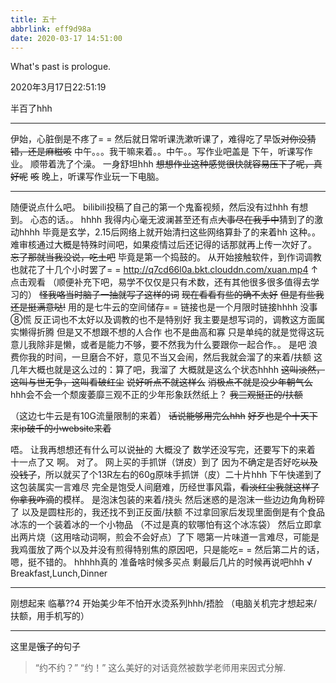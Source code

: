 ```yaml
---
title: 五十
abbrlink: eff9d98a
date: 2020-03-17 14:51:00
---
```

What's past is prologue.

<!--more-->2020年3月17日22:51:19
半百了hhh


----------
伊始，心脏倒是不疼了= =
然后就日常听课洗漱听课了，难得吃了早饭~~对你没猜错，还是麻糍咳~~
中午。。。我干嘛来着。。中午。。写作业吧盖是
下午，听课写作业。
顺带着洗了个澡。
一身舒坦hhh
~~想想作业这种感觉很快就容易压下了呢，真好呢~~
~~咳~~
晚上，听课写作业玩一下电脑。


----------
随便说点什么吧。
bilibili投稿了自己的第一个鬼畜视频，然后没有过hhh
有想到。
心态的话。。
hhhh
我得内心毫无波澜甚至还有点~~大事尽在我手中~~猜到了的激动hhhh
毕竟是玄学，2.15后网络上就开始清扫这些网络算卦了的来着hh
这种。。
难审核通过大概是特殊时间吧，如果疫情过后还记得的话那就再上传一次好了。
~~忘了那就当我没说，吃土吧~~
毕竟是第一个捣鼓的。
从开始接触软件，到作词调教也就花了十几个小时罢了= =
<http://q7cd66l0a.bkt.clouddn.com/xuan.mp4>
↑点击观看
（顺便补充下吧，易学不仅仅是只有术数，还有其他很多很多值得去学习的）
~~怪我咯当时脑子一抽就写了这样的词~~
~~现在看看有些的确不太好~~
~~但是有些我还是挺满意哒!~~
用的是七牛云的空间储存= =
链接也是一个月限时链接hhhh
没事⑧慌
反正词也不太好以及调教的也不是特别好
我主要是想写词的，调教这方面属实懒得折腾
但是又不想跟不想的人合作
也不是曲高和寡
只是单纯的就是觉得这玩意儿我除非是懒，或者是能力不够，要不然我为什么要跟你一起合作。。
是吧
浪费你我的时间，一旦磨合不好，意见不当又会闹，然后我就会溜了的来着/扶额
这几年大概也就是这么过的：算了吧，我溜了
大概就是这么个状态hhhh
~~这叫淡然，这叫与世无争，这叫看破红尘~~
~~说好听点不就这样么~~
~~消极点不就是没少年朝气么~~
hhh会不会一个颓废萎靡三观不正的少年形象跃然纸上？
~~我三观挺正的/扶额~~

（这边七牛云是有10G流量限制的来着）
~~话说能够用完么hhh~~
~~好歹也是个十天下来ip破千的小website来着~~

唔。
让我再想想还有什么可以说~~扯~~的
大概没了
数学还没写完，还要写下的来着
十一点了又
啊。
对了。
网上买的手抓饼（饼皮）到了
因为不确定是否好吃~~以及没钱了~~，所以就买了个13R左右的60g原味手抓饼（皮）二十片hhh
下午快递到了
这包装属实一言难尽
完全是饱受人间磨难，历经世事风霜，~~看淡红尘我就这样了你拿我咋滴~~的模样。
是泡沫包装的来着/挠头
然后迷惑的是泡沫一些边边角角粉碎了
以及是圆柱形的，我还找不到正反面/扶额
不过拿回家后发现里面倒是有个食品冰冻的一个装着冰的一个小物品
（不过是真的软哪怕有这个冰冻袋）
然后立即拿出两片烧（这用啥动词啊，煎会不会好点）了下
嗯第一片味道一言难尽，可能是我鸡蛋放了两个以及并没有煎得特别焦的原因吧，只是能吃= =
然后第二片的话，嗯，挺不错的。
hhhhh真的
准备啥时候多买点
剩最后几片的时候再说吧hhh
√ Breakfast,Lunch,Dinner


----------
刚想起来
临摹??4
开始美少年不怕开水烫系列hhh/捂脸
（电脑关机完才想起来/扶额，用手机写的）

----------
这里是~~饿了的~~句子

> “约不约？”
> “约！”
> 这么美好的对话竟然被数学老师用来因式分解.